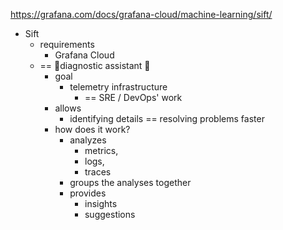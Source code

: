 https://grafana.com/docs/grafana-cloud/machine-learning/sift/

* Sift
  * requirements
    * Grafana Cloud
  * == 👀diagnostic assistant 👀
    * goal
      * telemetry infrastructure
        * == SRE / DevOps' work
    * allows
      * identifying details == resolving problems faster
    * how does it work?
      * analyzes
        * metrics,
        * logs,
        * traces
      * groups the analyses together
      * provides 
        * insights
        * suggestions

